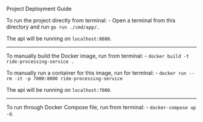 Project Deployment Guide

To run the project directly from terminal: -
Open a terminal from this directory and run `go run ./cmd/app/.`

The api will be running on `localhost:8080`.

---

To manually build the Docker image, run from terminal: -
`docker build -t ride-processing-service .`

To manually run a container for this image, run for terminal: -
`docker run --rm -it -p 7000:8080 ride-processing-service`

The api will be running on `localhost:7000`.

---

To run through Docker Compose file, run from terminal: -
`docker-compose up -d`.
